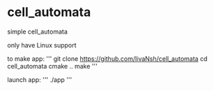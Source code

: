 # cell_automata
simple cell_automata

only have Linux support

to make app:
'''
git clone https://github.com/IivaNsh/cell_automata
cd cell_automata
cmake ..
make
'''

launch app:
'''
./app
'''
